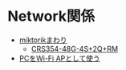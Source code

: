 # Network関係

- [miktorikまわり](mikrotik/mikrotik.html)
    - [CRS354-48G-4S+2Q+RM](mikrotik/crs354_48g_4splus2qplusrm.md)
- [PCをWi-Fi APとして使う](wi-fi/pc-tethering.html)
